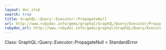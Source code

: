 ```yaml
---
layout: doc_stub
search: true
title: GraphQL::Query::Executor::PropagateNull
url: http://www.rubydoc.info/gems/graphql/GraphQL/Query/Executor/PropagateNull
rubydoc_url: http://www.rubydoc.info/gems/graphql/GraphQL/Query/Executor/PropagateNull
---
```


Class: GraphQL::Query::Executor::PropagateNull < StandardError

